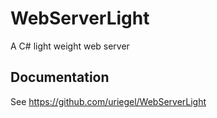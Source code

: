 # WebServerLight
A C# light weight web server

## Documentation
See https://github.com/uriegel/WebServerLight

